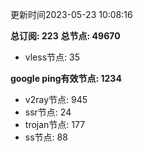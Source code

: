 更新时间2023-05-23 10:08:16

**总订阅: 223**
**总节点: 49670**
- vless节点: 35

**google ping有效节点: 1234**
- v2ray节点: 945
- ssr节点: 24
- trojan节点: 177
- ss节点: 88
